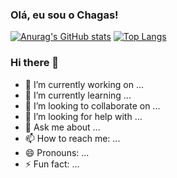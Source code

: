### Olá, eu sou o Chagas!

[![Anurag's GitHub stats](https://github-readme-stats.vercel.app/api?username=ChagasF&count_private=true&show_icons=true&theme=onedark)](https://github.com/ChagasF/)
[![Top Langs](https://github-readme-stats.vercel.app/api/top-langs/?username=ChagasF&layout=compact&show_icons=true&theme=onedark)](https://github.com/ChagasF/)
<!-- [![Anurag's GitHub stats](https://github-readme-stats.vercel.app/api?username=ChagasF)](https://github.com/ChagasF/github-readme-stats) -->

### Hi there 👋

- 🔭 I’m currently working on ...
- 🌱 I’m currently learning ...
- 👯 I’m looking to collaborate on ...
- 🤔 I’m looking for help with ...
- 💬 Ask me about ...
- 📫 How to reach me: ...
- 😄 Pronouns: ...
- ⚡ Fun fact: ...
